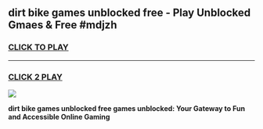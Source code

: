 
## dirt bike games unblocked free - Play Unblocked Gmaes & Free #mdjzh
<h3>
<a href="https://news.freeplayer.one?title=dirt_bike_games_unblocked_free&ref=24F">CLICK TO PLAY</a></h3>
<hr>

<h3>
<a href="https://news.freeplayer.one?title=dirt_bike_games_unblocked_free&ref=24F">CLICK 2 PLAY</a>
  
</h3>

<a href="https://news.freeplayer.one?title=dirt_bike_games_unblocked_free&ref=24F/"><img src="https://clearcache.store/games.png"></a>


**dirt bike games unblocked free games unblocked: Your Gateway to Fun and Accessible Online Gaming**
